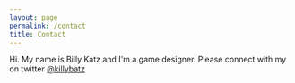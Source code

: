 ```yaml
---
layout: page
permalink: /contact
title: Contact
---
```

Hi.  My name is Billy Katz and I'm a game designer.  Please connect with my on twitter [@killybatz](https://twitter.com/killybatz)